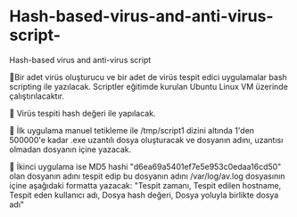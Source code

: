 # Hash-based-virus-and-anti-virus-script-
Hash-based virus and anti-virus script 

Bir adet virüs oluşturucu ve bir adet de virüs tespit edici uygulamalar bash scripting ile yazılacak. Scriptler eğitimde kurulan Ubuntu Linux VM üzerinde çalıştırılacaktır.

 Virüs tespiti hash değeri ile yapılacak.

 İlk uygulama manuel tetikleme ile /tmp/script1 dizini altında 1&#39;den 500000&#39;e kadar .exe uzantılı dosya oluşturacak ve dosyanın adını, uzantısı olmadan dosyanın içine yazacak.

 İkinci uygulama ise MD5 hashi &quot;d6ea69a5401ef7e5e953c0edaa16cd50&quot; olan dosyanın adını tespit edip bu dosyanın adını /var/log/av.log dosyasının içine aşağıdaki formatta yazacak: "Tespit zamanı, Tespit edilen hostname, Tespit eden kullanıcı adı, Dosya hash değeri, Dosya yoluyla birlikte dosya adı"
